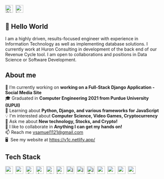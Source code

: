 <a href="https://www.github.com/vicsamuel/" target="_blank"><img src="https://img.shields.io/badge/vicsamuel-100000?style=flat&logo=github&logoColor=white" alt="GitHub Badge" height="25"></a>&nbsp;
<a href="https://www.linkedin.com/in/v1c" target="_blank"><img src="https://img.shields.io/badge/v1c-0077B5?style=flat&logo=linkedin&logoColor=white" alt="LinkedIn Badge" height="25"></a>&nbsp;

## 👋 Hello World
I am a highly driven, results-focused engineer with experience in Information Technology as well as implementing database solutions. I currently work at Huron Consulting in development of the back end of our Revenue Cycle tool. I am open to collaborations and positions in Data Science or Software Development.

## About me
🔭&nbsp;I’m currently working on **working on a Full-Stack Django Application - Social Media Site**
<br/>🎓&nbsp;Graduated in **Computer Engineering 2021 from Purdue University (IUPUI)**
<br/>🌱&nbsp;Learning about **Python, Django, and various frameworks for JavaScript**
<br/>💡&nbsp;I'm interested about **Computer Science, Video Games, Cryptocurrency**
<br/>💬&nbsp;Ask me about **New technology, Stocks, and Crypto!**
<br/>🤝&nbsp;I like to collaborate in **Anything I can get my hands on!**
<br/>📫&nbsp;Reach me [vsamuel1121@gmail.com](mailto:vsamuel1121@gmail.com)
<br/>🖥&nbsp; See my website at https://v1c.netlify.app/

## Tech Stack
<img src="https://img.shields.io/badge/C-05122A?style=flat&logo=c" alt="c Badge" height="25">&nbsp;
<img src="https://img.shields.io/badge/C++-05122A?style=flat&logo=c%2B%2B&" alt="c++ Badge" height="25">&nbsp;
<img src="https://img.shields.io/badge/Django-05122A?style=flat&logo=django" alt="django Badge" height="25">&nbsp;
<img src="https://img.shields.io/badge/Docker-05122A?style=flat&logo=docker" alt="docker Badge" height="25">&nbsp;
<img src="https://img.shields.io/badge/Git-05122A?style=flat&logo=git" alt="git Badge" height="25">&nbsp;
<img src="https://img.shields.io/badge/Html5-05122A?style=flat&logo=html5" alt="html5 Badge" height="25">&nbsp;
<img src="https://img.shields.io/badge/Java-05122A?style=flat&logo=java" alt="java Badge" height="25">&nbsp;
<img src="https://img.shields.io/badge/Javascript-05122A?style=flat&logo=javascript" alt="javascript Badge" height="25">&nbsp;
<img src="https://img.shields.io/badge/Jquery-05122A?style=flat&logo=jQuery" alt="jQuery Badge" height="25">&nbsp;
<img src="https://img.shields.io/badge/Matlab-05122A?style=flat&logo=matlab" alt="matlab Badge" height="25">&nbsp;
<img src="https://img.shields.io/badge/Mysql-05122A?style=flat&logo=mysql" alt="mysql Badge" height="25">&nbsp;
<img src="https://img.shields.io/badge/Nodejs-05122A?style=flat&logo=node.js" alt="nodejs Badge" height="25">&nbsp;
<img src="https://img.shields.io/badge/Python-05122A?style=flat&logo=python" alt="python Badge" height="25">&nbsp;
